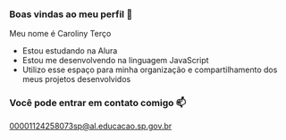 
### Boas vindas ao meu perfil 💙

Meu nome é Caroliny Terço

- Estou estudando na Alura
- Estou me desenvolvendo na linguagem JavaScript
- Utilizo esse espaço para minha organização e compartilhamento dos meus projetos desenvolvidos

### Você pode entrar em contato comigo 📫

00001124258073sp@al.educacao.sp.gov.br
